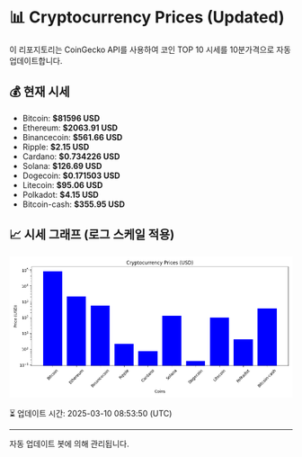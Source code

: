 
# 📊 Cryptocurrency Prices (Updated)

이 리포지토리는 CoinGecko API를 사용하여 코인 TOP 10 시세를 10분가격으로 자동 업데이트합니다.

## 💰 현재 시세
- Bitcoin: **$81596 USD**
- Ethereum: **$2063.91 USD**
- Binancecoin: **$561.66 USD**
- Ripple: **$2.15 USD**
- Cardano: **$0.734226 USD**
- Solana: **$126.69 USD**
- Dogecoin: **$0.171503 USD**
- Litecoin: **$95.06 USD**
- Polkadot: **$4.15 USD**
- Bitcoin-cash: **$355.95 USD**

## 📈 시세 그래프 (로그 스케일 적용)
![Crypto Prices](crypto_prices.png)

⏳ 업데이트 시간: 2025-03-10 08:53:50 (UTC)

---
자동 업데이트 봇에 의해 관리됩니다.
